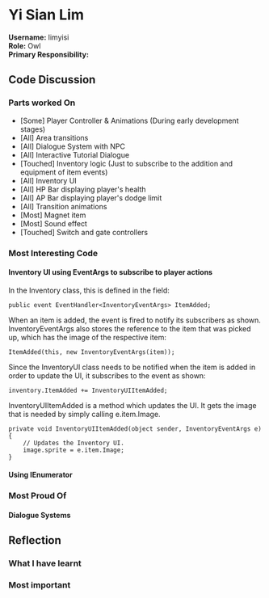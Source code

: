 # Yi Sian Lim
**Username:** limyisi  
**Role:** Owl  
**Primary Responsibility:**  


## Code Discussion
### Parts worked On
* [Some] Player Controller & Animations (During early development stages) 
* [All] Area transitions 
* [All] Dialogue System with NPC 
* [All] Interactive Tutorial Dialogue 
* [Touched] Inventory logic (Just to subscribe to the addition and equipment of item events) 
* [All] Inventory UI 
* [All] HP Bar displaying player's health 
* [All] AP Bar displaying player's dodge limit 
* [All] Transition animations 
* [Most] Magnet item 
* [Most] Sound effect 
* [Touched] Switch and gate controllers

### Most Interesting Code
#### Inventory UI using EventArgs to subscribe to player actions
In the Inventory class, this is defined in the field:
```
public event EventHandler<InventoryEventArgs> ItemAdded;
```

When an item is added, the event is fired to notify its subscribers as shown.
InventoryEventArgs also stores the reference to the item that was picked up, which has the image of the 
respective item:
```
ItemAdded(this, new InventoryEventArgs(item));
```

Since the InventoryUI class needs to be notified when the item is added in order to update
the UI, it subscribes to the event as shown:
```
inventory.ItemAdded += InventoryUIItemAdded;
```

InventoryUIItemAdded is a method which updates the UI. It gets the image that is needed by simply calling 
e.item.Image.
```
private void InventoryUIItemAdded(object sender, InventoryEventArgs e) {
    // Updates the Inventory UI.
    image.sprite = e.item.Image;
}
```

#### Using IEnumerator

### Most Proud Of
#### Dialogue Systems



## Reflection
### What I have learnt
### Most important 